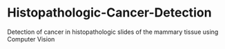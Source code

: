 # Histopathologic-Cancer-Detection
Detection of cancer in histopathologic slides of the mammary tissue using Computer Vision
